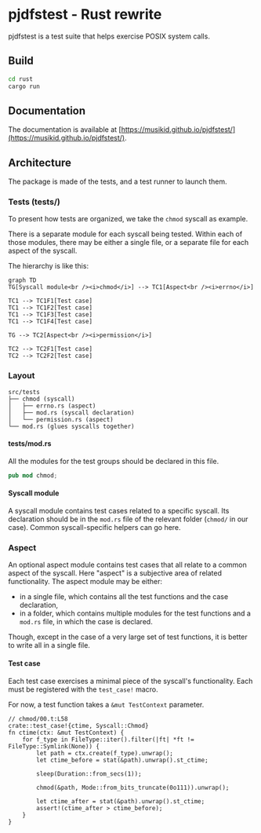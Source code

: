 # pjdfstest - Rust rewrite

pjdfstest is a test suite that helps exercise POSIX system calls.

## Build

```bash
cd rust
cargo run
```

## Documentation

The documentation is available at [https://musikid.github.io/pjdfstest/](https://musikid.github.io/pjdfstest/).

## Architecture

The package is made of the tests, and a test runner to launch them.

### Tests (tests/)

To present how tests are organized, we take the `chmod` syscall as example.

There is a separate module for each syscall being tested.  Within each of those
modules, there may be either a single file, or a separate file for each aspect
of the syscall.

The hierarchy is like this:

```mermaid
graph TD
TG[Syscall module<br /><i>chmod</i>] --> TC1[Aspect<br /><i>errno</i>]

TC1 --> TC1F1[Test case]
TC1 --> TC1F2[Test case]
TC1 --> TC1F3[Test case]
TC1 --> TC1F4[Test case]

TG --> TC2[Aspect<br /><i>permission</i>]

TC2 --> TC2F1[Test case]
TC2 --> TC2F2[Test case]
```

### Layout

```tree
src/tests
├── chmod (syscall)
│   ├── errno.rs (aspect)
│   ├── mod.rs (syscall declaration)
│   └── permission.rs (aspect)
└── mod.rs (glues syscalls together)
```

#### tests/mod.rs

All the modules for the test groups should be declared in this file.

```rust
pub mod chmod;
```

#### Syscall module

A syscall module contains test cases related to a specific syscall.
Its declaration should be in the `mod.rs` file 
of the relevant folder (`chmod/` in our case).
Common syscall-specific helpers can go here.

### Aspect

An optional aspect module contains test cases that all relate to a common
aspect of the syscall.
Here "aspect" is a subjective area of related functionality.
The aspect module may be either:

- in a single file, which contains all the test functions and the case declaration,
- in a folder, which contains multiple modules for the test functions and a `mod.rs` file, in which the case is declared.

Though, except in the case of a very large set of test functions, it is better to write all in a single file.

#### Test case

Each test case exercises a minimal piece of the syscall's functionality.
Each must be registered with the `test_case!` macro.

For now, a test function takes a `&mut TestContext` parameter.

```rust,ignore
// chmod/00.t:L58
crate::test_case!{ctime, Syscall::Chmod}
fn ctime(ctx: &mut TestContext) {
    for f_type in FileType::iter().filter(|ft| *ft != FileType::Symlink(None)) {
        let path = ctx.create(f_type).unwrap();
        let ctime_before = stat(&path).unwrap().st_ctime;

        sleep(Duration::from_secs(1));

        chmod(&path, Mode::from_bits_truncate(0o111)).unwrap();

        let ctime_after = stat(&path).unwrap().st_ctime;
        assert!(ctime_after > ctime_before);
    }
}
```
